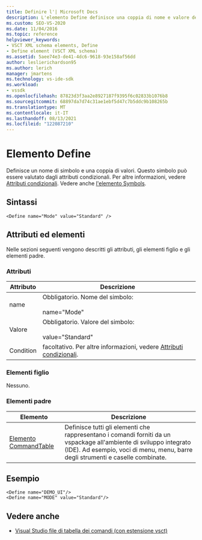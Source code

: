 ```yaml
---
title: Definire l'| Microsoft Docs
description: L'elemento Define definisce una coppia di nome e valore del simbolo. Questo simbolo può essere valutato dagli attributi condizionali.
ms.custom: SEO-VS-2020
ms.date: 11/04/2016
ms.topic: reference
helpviewer_keywords:
- VSCT XML schema elements, Define
- Define element (VSCT XML schema)
ms.assetid: 5aee74e3-de41-4dc6-9618-93e158af56dd
author: leslierichardson95
ms.author: lerich
manager: jmartens
ms.technology: vs-ide-sdk
ms.workload:
- vssdk
ms.openlocfilehash: 87823d3f3aa2e8927187f9395f6c02833b1076b8
ms.sourcegitcommit: 68897da7d74c31ae1ebf5d47c7b5ddc9b108265b
ms.translationtype: MT
ms.contentlocale: it-IT
ms.lasthandoff: 08/13/2021
ms.locfileid: "122087210"
---
```

# <a name="define-element"></a>Elemento Define
Definisce un nome di simbolo e una coppia di valori. Questo simbolo può essere valutato dagli attributi condizionali. Per altre informazioni, vedere [Attributi condizionali](../extensibility/vsct-xml-schema-conditional-attributes.md). Vedere anche [l'elemento Symbols](../extensibility/symbols-element.md).

## <a name="syntax"></a>Sintassi

```
<Define name="Mode" value="Standard" />
```

## <a name="attributes-and-elements"></a>Attributi ed elementi
 Nelle sezioni seguenti vengono descritti gli attributi, gli elementi figlio e gli elementi padre.

### <a name="attributes"></a>Attributi

|Attributo|Descrizione|
|---------------|-----------------|
|name|Obbligatorio. Nome del simbolo:<br /><br /> name="Mode"|
|Valore|Obbligatorio. Valore del simbolo:<br /><br /> value="Standard"|
|Condition|facoltativo. Per altre informazioni, vedere [Attributi condizionali](../extensibility/vsct-xml-schema-conditional-attributes.md).|

### <a name="child-elements"></a>Elementi figlio
 Nessuno.

### <a name="parent-elements"></a>Elementi padre

|Elemento|Descrizione|
|-------------|-----------------|
|[Elemento CommandTable](../extensibility/commandtable-element.md)|Definisce tutti gli elementi che rappresentano i comandi forniti da un vspackage all'ambiente di sviluppo integrato (IDE). Ad esempio, voci di menu, menu, barre degli strumenti e caselle combinate.|

## <a name="example"></a>Esempio

```
<Define name="DEMO_UI"/>
<Define name="MODE" value="Standard"/>
```

## <a name="see-also"></a>Vedere anche
- [Visual Studio file di tabella dei comandi (con estensione vsct)](../extensibility/internals/visual-studio-command-table-dot-vsct-files.md)
